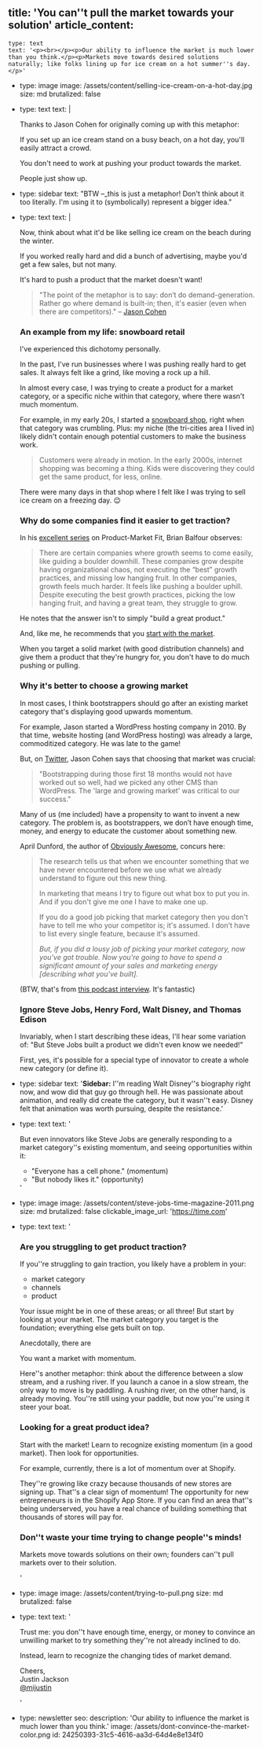title: 'You can''t pull the market towards your solution'
article_content:
  -
    type: text
    text: '<p><br></p><p>Our ability to influence the market is much lower than you think.</p><p>Markets move towards desired solutions naturally; like folks lining up for ice cream on a hot summer''s day.</p>'
  -
    type: image
    image: /assets/content/selling-ice-cream-on-a-hot-day.jpg
    size: md
    brutalized: false
  -
    type: text
    text: |
      <p>Thanks to Jason Cohen for originally coming up with this metaphor:</p><p>If you set up an ice cream stand on a busy beach, on a hot day, you'll easily attract a crowd.
      
      You don't need to work at pushing your product towards the market.
      
      People just show up.</p>
  -
    type: sidebar
    text: "BTW –\_this is just a metaphor! Don't think about it too literally. I'm using it to (symbolically) represent a bigger idea."
  -
    type: text
    text: |
      <p>Now, think about what it'd be like selling ice cream on the beach during the winter.
      
      If you worked really hard and did a bunch of advertising, maybe you'd get a few sales, but not many.
      
      It's hard to push a product that the market doesn't want!</p><blockquote><p>"The point of the metaphor is to say: don’t do demand-generation. Rather go where demand is built-in; then, it's easier (even when there are competitors)." – <a href="https://twitter.com/asmartbear/status/1167574481759539200">Jason Cohen</a></p></blockquote><h3>An example from my life: snowboard retail</h3><p>I've experienced this dichotomy personally.
      
      In the past, I've run businesses where I was pushing really hard to get sales. It always felt like a grind, like moving a rock up a hill.&nbsp;</p><p>In almost every case, I was trying to create a product for a market category, or a specific niche within that category, where there wasn't much momentum.</p><p>For example, in my early 20s, I started a <a href="https://justinjackson.ca/customer-behavior">snowboard shop</a>, right when that category was crumbling. Plus: my niche (the tri-cities area I lived in) likely didn't contain enough potential customers to make the business work.</p><blockquote><p>Customers were already in motion. In the early 2000s, internet shopping was becoming a thing. Kids were discovering they could get the same product, for less, online.</p></blockquote><p>There were many days in that shop where I felt like I was trying to sell ice cream on a freezing day. 😉</p><h3>Why do some companies find it easier to get traction?</h3><p>In his <a href="https://brianbalfour.com/essays/product-market-fit-isnt-enough">excellent series</a> on Product-Market Fit, Brian Balfour observes:</p><blockquote><p>There are certain companies where growth seems to come easily, like guiding a boulder downhill. These companies grow despite having organizational chaos, not executing the “best” growth practices, and missing low hanging fruit. In other companies, growth feels much harder. It feels like pushing a boulder uphill. Despite executing the best growth practices, picking the low hanging fruit, and having a great team, they struggle to grow.</p></blockquote><p>He notes that the answer isn't to simply "build a great product."</p><p>And, like me, he recommends that you <a href="https://brianbalfour.com/essays/market-product-fit">start with the market</a>.</p><p>When you target a solid market (with good distribution channels) and give them a product that they're hungry for, you don't have to do much pushing or pulling.</p><h3>Why it's better to choose a growing market</h3><p>In most cases, I think bootstrappers should go after an existing market category that's displaying good upwards momentum.</p><p>For example, Jason started a WordPress hosting company in 2010. By that time, website hosting (and WordPress hosting) was already a large, commoditized category.&nbsp;He was late to the game!</p><p>But, on <a href="https://twitter.com/asmartbear/status/1167575185597390849">Twitter</a>, Jason Cohen says that choosing that market was crucial:</p><blockquote><p>"Bootstrapping during those first 18 months would not have worked out so well, had we picked any other CMS than WordPress. The 'large and growing market' was critical to our success."</p></blockquote><p>Many of us (me included) have a propensity to want to invent a new category. The problem is, as bootstrappers, we don’t have enough time, money, and energy to educate the customer about something new.</p><p>April Dunford, the author of <a href="https://www.amazon.com/Obviously-Awesome-Product-Positioning-Customers/dp/1999023005">Obviously Awesome</a>, concurs here:</p><blockquote><p>The research tells us that when we encounter something that we have never encountered before we use what we already understand to figure out this new thing.
      
      In marketing that means I try to figure out what box to put you in. And if you don't give me one I have to make one up. 
      
      If you do a good job picking that market category then you don't have to tell me who your competitor is; it's assumed. I don't have to list every single feature, because it's assumed.
      
      <i>But, if you did a lousy job of picking your market category, now you've got trouble. Now you're going to have to spend a significant amount of your sales and marketing energy [describing what you've built].</i></p></blockquote><p>(BTW, that's from <a href="https://share.transistor.fm/s/283d9c4f">this podcast interview</a>. It's fantastic)</p><h3>Ignore Steve Jobs, Henry Ford, Walt Disney, and Thomas Edison</h3><p>Invariably, when I start describing these ideas, I'll hear some variation of: "But Steve Jobs built a product we didn't even know we needed!"</p><p>First, yes, it's possible for a special type of innovator to create a whole new category (or define it).&nbsp;</p>
  -
    type: sidebar
    text: '**Sidebar:** I''m reading Walt Disney''s biography right now, and wow did that guy go through hell. He was passionate about animation, and really did create the category, but it wasn''t easy. Disney felt that animation was worth pursuing, despite the resistance.'
  -
    type: text
    text: '<p>But even innovators like Steve Jobs are generally responding to a market category''s existing momentum, and seeing opportunities within it:</p><ul><li>"Everyone has a cell phone." (momentum)</li><li>"But nobody likes it." (opportunity)</li></ul>'
  -
    type: image
    image: /assets/content/steve-jobs-time-magazine-2011.png
    size: md
    brutalized: false
    clickable_image_url: 'https://time.com'
  -
    type: text
    text: '<h3>Are you struggling to get product traction?</h3><p>If you''re struggling to gain traction, you likely have a problem in your:</p><ul><li>market category</li><li>channels</li><li>product</li></ul><p>Your issue might be in one of these areas; or all three! But start by looking at your market. The market category you target is the foundation; everything else gets built on top.</p><p>Anecdotally, there are&nbsp;</p><p>You want a market with momentum.</p><p>Here''s another metaphor: think about the difference between a slow stream, and a rushing river. If you launch a canoe in a slow stream, the only way to move is by paddling. A rushing river, on the other hand, is already moving. You''re still using your paddle, but now you''re using it steer your boat.</p><h3>Looking for a great product idea?&nbsp;</h3><p>Start with the market! Learn to recognize existing momentum (in a good market). Then look for opportunities.</p><p>For example, currently, there is a lot of momentum over at Shopify.&nbsp;</p><p>They''re growing like crazy because thousands of new stores are signing up. That''s a clear sign of momentum! The opportunity for new entrepreneurs is in the Shopify App Store. If you can find an area that''s being underserved, you have a real chance of building something that thousands of stores will pay for.</p><h3>Don''t waste your time trying to change people''s minds!</h3><p>Markets move towards solutions on their own; founders can''t pull markets over to their solution.</p>'
  -
    type: image
    image: /assets/content/trying-to-pull.png
    size: md
    brutalized: false
  -
    type: text
    text: '<p>Trust me: you don''t have enough time, energy, or money to convince an unwilling market to try something they''re not already inclined to do.</p><p>Instead, learn to recognize the changing tides of market demand.</p><p>Cheers,<br>Justin Jackson<br><a href="https://twitter.com/mijustin">@mijustin</a></p>'
  -
    type: newsletter
seo:
  description: 'Our ability to influence the market is much lower than you think.'
  image: /assets/dont-convince-the-market-color.png
id: 24250393-31c5-4616-aa3d-64d4e8e134f0
